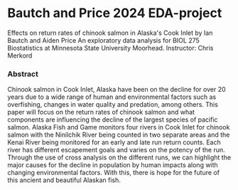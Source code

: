 # Bautch and Price 2024 EDA-project
Effects on return rates of chinook salmon in Alaska's Cook Inlet
by Ian Bautch and Aiden Price 
An exploratory data analysis for BIOL 275 Biostatistics at Minnesota State University Moorhead. Instructor: Chris Merkord
### Abstract 
Chinook salmon in Cook Inlet, Alaska have been on the decline for over 20 years due to a wide range of human and environmental factors such as overfishing, changes in water quality and predation, among others. This paper will focus on the return rates of chinook salmon and what components are influencing the decline of the largest species of pacific salmon. Alaska Fish and Game monitors four rivers in Cook Inlet for chinook salmon with the Ninilchik River being counted in two separate areas and the Kenai River being monitored for an early and late run return counts. Each river has different escapement goals and varies on the potency of the run. Through the use of cross analysis on the different runs, we can highlight the major causes for the decline in population by human impacts along with changing environmental factors. With this, there is hope for the future of this ancient and beautiful Alaskan fish.  
